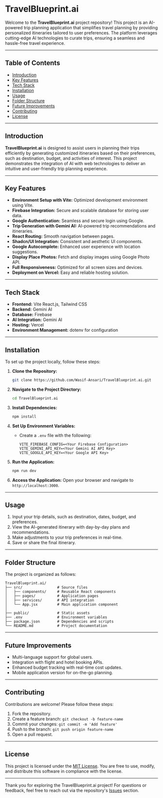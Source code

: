 # TravelBlueprint.ai

Welcome to the **TravelBlueprint.ai** project repository! This project is an AI-powered trip planning application that simplifies travel planning by providing personalized itineraries tailored to user preferences. The platform leverages cutting-edge AI technologies to curate trips, ensuring a seamless and hassle-free travel experience.

---

## Table of Contents

- [Introduction](#introduction)
- [Key Features](#key-features)
- [Tech Stack](#tech-stack)
- [Installation](#installation)
- [Usage](#usage)
- [Folder Structure](#folder-structure)
- [Future Improvements](#future-improvements)
- [Contributing](#contributing)
- [License](#license)

---

## Introduction

**TravelBlueprint.ai** is designed to assist users in planning their trips efficiently by generating customized itineraries based on their preferences, such as destination, budget, and activities of interest. This project demonstrates the integration of AI with web technologies to deliver an intuitive and user-friendly trip planning experience.

---

## Key Features

- **Environment Setup with Vite:** Optimized development environment using Vite.
- **Firebase Integration:** Secure and scalable database for storing user data.
- **Google Authentication:** Seamless and secure login using Google.
- **Trip Generation with Gemini AI:** AI-powered trip recommendations and itineraries.
- **React Routing:** Smooth navigation between pages.
- **Shadcn/UI Integration:** Consistent and aesthetic UI components.
- **Google Autocomplete:** Enhanced user experience with location suggestions.
- **Display Place Photos:** Fetch and display images using Google Photo API.
- **Full Responsiveness:** Optimized for all screen sizes and devices.
- **Deployment on Vercel:** Easy and reliable hosting solution.

---

## Tech Stack

- **Frontend:** Vite React.js, Tailwind CSS
- **Backend:** Gemini AI
- **Database:** Firebase
- **AI Integration:** Gemini AI
- **Hosting:** Vercel
- **Environment Management:** dotenv for configuration

---

## Installation

To set up the project locally, follow these steps:

1. **Clone the Repository:**
   ```bash
   git clone https://github.com/Wasif-Ansari/TravelBlueprint.ai.git
   ```

2. **Navigate to the Project Directory:**
   ```bash
   cd TravelBlueprint.ai
   ```

3. **Install Dependencies:**
   ```bash
   npm install
   ```

4. **Set Up Environment Variables:**
   - Create a `.env` file with the following:
     ```env
     VITE_FIREBASE_CONFIG=<Your Firebase Configuration>
     VITE_GEMINI_API_KEY=<Your Gemini AI API Key>
     VITE_GOOGLE_API_KEY=<Your Google API Key>
     ```

5. **Run the Application:**
   ```bash
   npm run dev
   ```

6. **Access the Application:**
   Open your browser and navigate to `http://localhost:3000`.

---

## Usage

1. Input your trip details, such as destination, dates, budget, and preferences.
2. View the AI-generated itinerary with day-by-day plans and recommendations.
3. Make adjustments to your trip preferences in real-time.
4. Save or share the final itinerary.

---

## Folder Structure

The project is organized as follows:

```
TravelBlueprint.ai/
├── src/                # Source files
│   ├── components/     # Reusable React components
│   ├── pages/          # Application pages
│   ├── services/       # API integration
│   └── App.jsx         # Main application component
│
├── public/             # Static assets
├── .env                # Environment variables
├── package.json        # Dependencies and scripts
└── README.md           # Project documentation
```

---

## Future Improvements

- Multi-language support for global users.
- Integration with flight and hotel booking APIs.
- Enhanced budget tracking with real-time cost updates.
- Mobile application version for on-the-go planning.

---

## Contributing

Contributions are welcome! Please follow these steps:

1. Fork the repository.
2. Create a feature branch: `git checkout -b feature-name`
3. Commit your changes: `git commit -m 'Add feature'`
4. Push to the branch: `git push origin feature-name`
5. Open a pull request.

---

## License

This project is licensed under the [MIT License](LICENSE). You are free to use, modify, and distribute this software in compliance with the license.

---

Thank you for exploring the TravelBlueprint.ai project! For questions or feedback, feel free to reach out via the repository's [Issues](https://github.com/Wasif-Ansari/TravelBlueprint.ai/issues) section.





